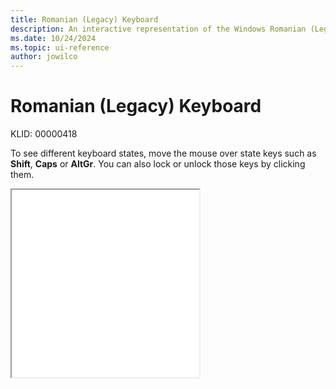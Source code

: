 ```yaml
---
title: Romanian (Legacy) Keyboard
description: An interactive representation of the Windows Romanian (Legacy) keyboard. To see different keyboard states, click or move the mouse over the state keys.
ms.date: 10/24/2024
ms.topic: ui-reference
author: jowilco
---
```


# Romanian (Legacy) Keyboard

KLID: 00000418

To see different keyboard states, move the mouse over state keys such as **Shift**, **Caps** or **AltGr**. You can also lock or unlock those keys by clicking them.

<iframe src="kbdro.html" height="300"></iframe>
